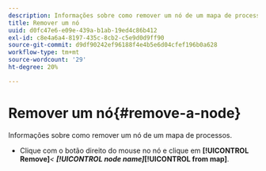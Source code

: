 ```yaml
---
description: Informações sobre como remover um nó de um mapa de processos.
title: Remover um nó
uuid: d0fc47e6-e09e-439a-b1ab-19ed4c86b412
exl-id: c8e4a6a4-8197-435c-8cb2-c5e9d0d9ff90
source-git-commit: d9df90242ef96188f4e4b5e6d04cfef196b0a628
workflow-type: tm+mt
source-wordcount: '29'
ht-degree: 20%

---
```


# Remover um nó{#remove-a-node}

Informações sobre como remover um nó de um mapa de processos.

* Clique com o botão direito do mouse no nó e clique em **[!UICONTROL Remove]***&lt; **[!UICONTROL node name]*****[!UICONTROL from map]**.
